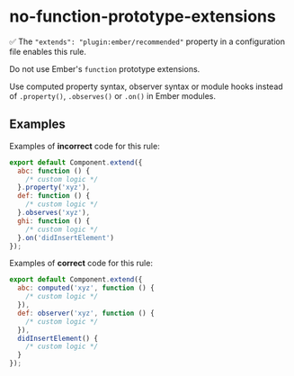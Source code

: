 # no-function-prototype-extensions

:white_check_mark: The `"extends": "plugin:ember/recommended"` property in a configuration file enables this rule.

Do not use Ember's `function` prototype extensions.

Use computed property syntax, observer syntax or module hooks instead of `.property()`, `.observes()` or `.on()` in Ember modules.

## Examples

Examples of **incorrect** code for this rule:

```javascript
export default Component.extend({
  abc: function () {
    /* custom logic */
  }.property('xyz'),
  def: function () {
    /* custom logic */
  }.observes('xyz'),
  ghi: function () {
    /* custom logic */
  }.on('didInsertElement')
});
```

Examples of **correct** code for this rule:

```js
export default Component.extend({
  abc: computed('xyz', function () {
    /* custom logic */
  }),
  def: observer('xyz', function () {
    /* custom logic */
  }),
  didInsertElement() {
    /* custom logic */
  }
});
```
